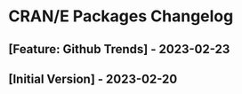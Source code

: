 # CRAN/E Packages Changelog

## [Feature: Github Trends] - 2023-02-23

## [Initial Version] - 2023-02-20
